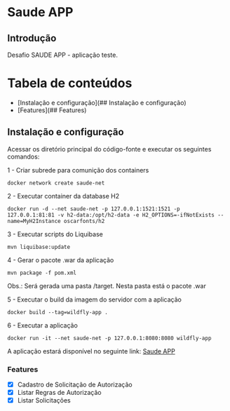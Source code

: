 # Saude APP

## Introdução

Desafio SAUDE APP - aplicação teste.

Tabela de conteúdos
=================
<!--ts-->
   * [Instalação e configuração](## Instalação e configuração)
   * [Features](## Features)
<!--te-->

## Instalação e configuração

Acessar os diretório principal do código-fonte e executar os seguintes comandos:

1 - Criar subrede para comunição dos containers
```
docker network create saude-net
```

2 - Executar container da database H2
```
docker run -d --net saude-net -p 127.0.0.1:1521:1521 -p 127.0.0.1:81:81 -v h2-data:/opt/h2-data -e H2_OPTIONS=-ifNotExists --name=MyH2Instance oscarfonts/h2
```

3 - Executar scripts do Liquibase
```
mvn liquibase:update
```

4 - Gerar o pacote .war da aplicação
```
mvn package -f pom.xml
```

Obs.: Será gerada uma pasta /target. Nesta pasta está o pacote .war

5 - Executar o build da imagem do servidor com a aplicação
```
docker build --tag=wildfly-app .
```

6 - Executar a aplicação
```
docker run -it --net saude-net -p 127.0.0.1:8080:8080 wildfly-app
```

A aplicação estará disponível no seguinte link:
<a href="http://127.0.0.1:8080/saude-1.0-SNAPSHOT" target="_blank">Saude APP</a>


### Features

- [x] Cadastro de Solicitação de Autorização
- [x] Listar Regras de Autorização
- [x] Listar Solicitações

